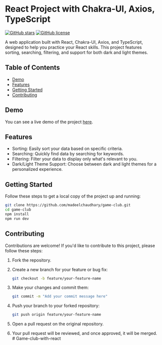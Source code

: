 # React Project with Chakra-UI, Axios, TypeScript

[![GitHub stars](https://img.shields.io/github/stars/your-username/your-project-name.svg)](https://github.com/madeelchaudhary/game-club/stargazers)
[![GitHub license](https://img.shields.io/github/license/your-username/your-project-name.svg)](https://github.com/madeelchaudhary/game-club/blob/main/LICENSE)

A web application built with React, Chakra-UI, Axios, and TypeScript, designed to help you practice your React skills. This project features sorting, searching, filtering, and support for both dark and light themes.

## Table of Contents

- [Demo](#demo)
- [Features](#features)
- [Getting Started](#getting-started)
- [Contributing](#contributing)

## Demo

You can see a live demo of the project [here](https://game-club-me.vercel.app).

## Features

- Sorting: Easily sort your data based on specific criteria.
- Searching: Quickly find data by searching for keywords.
- Filtering: Filter your data to display only what's relevant to you.
- Dark/Light Theme Support: Choose between dark and light themes for a personalized experience.

## Getting Started

Follow these steps to get a local copy of the project up and running:

   ```sh
   git clone https://github.com/madeelchaudhary/game-club.git
   cd game-club
   npm install
   npm run dev
   ```
## Contributing

Contributions are welcome! If you'd like to contribute to this project, please follow these steps:

1. Fork the repository.
2. Create a new branch for your feature or bug fix:

   ```sh
   git checkout -b feature/your-feature-name
   ```
3. Make your changes and commit them:

   ```sh
   git commit -m "Add your commit message here"
   ```
4. Push your branch to your forked repository:

   ```sh
   git push origin feature/your-feature-name
   ```
5. Open a pull request on the original repository.
6. Your pull request will be reviewed, and once approved, it will be merged.
#   G a m e - c l u b - w i t h - r e a c t  
 